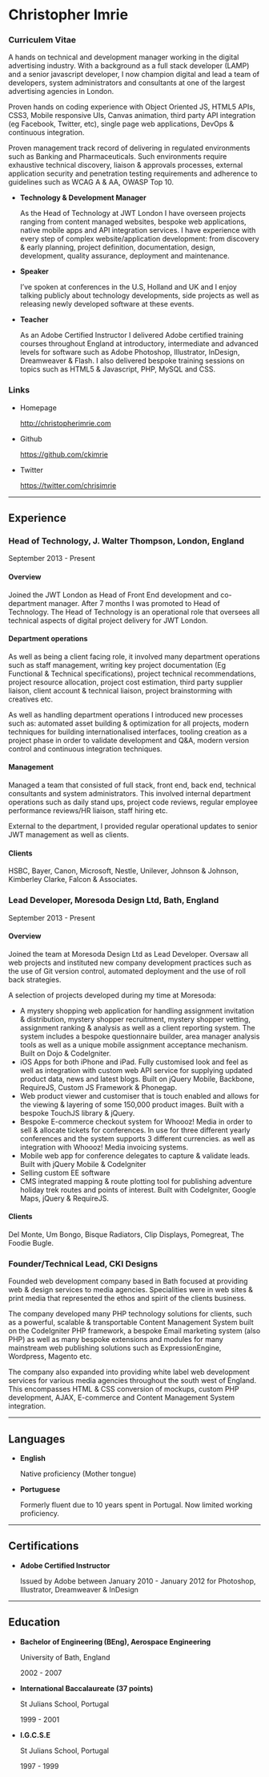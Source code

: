 Christopher Imrie
=================

### Curriculem Vitae

A hands on technical and development manager working in the digital advertising industry. With a background as a full stack developer (LAMP) and a senior javascript developer, I now champion digital and lead a team of developers, system administrators and consultants at one of the largest advertising agencies in London.

Proven hands on coding experience with Object Oriented JS, HTML5 APIs, CSS3, Mobile responsive UIs, Canvas animation, third party API integration (eg Facebook, Twitter, etc), single page web applications, DevOps &amp; continuous integration.

Proven management track record of delivering in regulated environments such as Banking and Pharmaceuticals. Such environments require exhaustive technical discovery, liaison &amp; approvals processes, external application security and penetration testing requirements and adherence to guidelines such as WCAG A &amp; AA, OWASP Top 10.

-   **Technology &amp; Development Manager**

    As the Head of Technology at JWT London I have overseen projects ranging from content managed websites, bespoke web applications, native mobile apps and API integration services. I have experience with every step of complex website/application development: from discovery &amp; early planning, project definition, documentation, design, development, quality assurance, deployment and maintenance.

-   **Speaker**

    I’ve spoken at conferences in the U.S, Holland and UK and I enjoy talking publicly about technology developments, side projects as well as releasing newly developed software at these events.

-   **Teacher**

    As an Adobe Certified Instructor I delivered Adobe certified training courses throughout England at introductory, intermediate and advanced levels for software such as Adobe Photoshop, Illustrator, InDesign, Dreamweaver &amp; Flash. I also delivered bespoke training sessions on topics such as HTML5 &amp; Javascript, PHP, MySQL and CSS.


### Links

-   Homepage

    http://christopherimrie.com
    
-   Github

    https://github.com/ckimrie

-   Twitter

    https://twitter.com/chrisimrie

---

Experience
----------




### Head of Technology, J. Walter Thompson, London, England

September 2013 - Present

#### Overview

Joined the JWT London as Head of Front End development and co-department manager. After 7 months I was promoted to Head of Technology. The Head of Technology is an operational role that oversees all technical aspects of digital project delivery for JWT London. 

#### Department operations

As well as being a client facing role, it involved many department operations such as staff management, writing key project documentation (Eg Functional &amp; Technical specifications), project technical recommendations, project resource allocation, project cost estimation, third party supplier liaison, client account &amp; technical liaison, project brainstorming with creatives etc.

As well as handling department operations I introduced new processes such as: automated asset building &amp; optimization for all projects, modern techniques for building internationalised interfaces, tooling creation as a project phase in order to validate development and Q&A, modern version control and continuous integration techniques.

#### Management

Managed a team that consisted of full stack, front end, back end, technical consultants and system administrators. This involved internal department operations such as daily stand ups, project code reviews, regular employee performance reviews/HR liaison, staff hiring etc.

External to the department, I provided regular operational updates to senior JWT management as well as clients.

#### Clients

HSBC, Bayer, Canon, Microsoft, Nestle, Unilever, Johnson &amp; Johnson, Kimberley Clarke, Falcon &amp; Associates.




### Lead Developer, Moresoda Design Ltd, Bath, England

September 2013 - Present

#### Overview

Joined the team at Moresoda Design Ltd as Lead Developer. Oversaw all web projects and instituted new company development practices such as the use of Git version control, automated deployment and the use of roll back strategies.

A selection of projects developed during my time at Moresoda:

- A mystery shopping web application for handling assignment invitation &amp; distribution, mystery shopper recruitment, mystery shopper vetting, assignment ranking &amp; analysis as well as a client reporting system. The system includes a bespoke questionnaire builder, area manager analysis tools as well as a unique mobile assignment acceptance mechanism. Built on Dojo &amp; CodeIgniter.
- iOS Apps for both iPhone and iPad. Fully customised look and feel as well as integration with custom web API service for supplying updated product data, news and latest blogs. Built on jQuery Mobile, Backbone, RequireJS, Custom JS Framework &amp; Phonegap.
- Web product viewer and customiser that is touch enabled and allows for the viewing &amp; layering of some 150,000 product images. Built with a bespoke TouchJS library &amp; jQuery.
- Bespoke E-commerce checkout system for Whoooz! Media in order to sell &amp; allocate tickets for conferences. In use for three different yearly conferences and the system supports 3 different currencies. as well as integration with Whoooz! Media invoicing systems.
- Mobile web app for conference delegates to capture &amp; validate leads. Built with jQuery Mobile &amp; CodeIgniter
- Selling custom EE software
- CMS integrated mapping &amp; route plotting tool for publishing adventure holiday trek routes and points of interest. Built with CodeIgniter, Google Maps, jQuery &amp; RequireJS.


#### Clients

Del Monte, Um Bongo, Bisque Radiators, Clip Displays, Pomegreat, The Foodie Bugle.




### Founder/Technical Lead, CKI Designs

Founded web development company based in Bath focused at providing web &amp; design services to media agencies. Specialities were in web sites &amp; print media that represented the ethos and spirit of the clients business.

The company developed many PHP technology solutions for clients, such as a powerful, scalable &amp; transportable Content Management System built on the CodeIgniter PHP framework, a bespoke Email marketing system (also PHP) as well as many bespoke extensions and modules for many mainstream web publishing solutions such as ExpressionEngine, Wordpress, Magento etc.

The company also expanded into providing white label web development services for various media agencies throughout the south west of England. This encompasses HTML &amp; CSS conversion of mockups, custom PHP development, AJAX, E-commerce and Content Management System integration.
    
---

Languages
---------

-   **English**
    
    Native proficiency (Mother tongue)
    
-   **Portuguese**

    Formerly fluent due to 10 years spent in Portugal. Now limited working proficiency.

---

Certifications
--------------

-   **Adobe Certified Instructor**

    Issued by Adobe between January 2010 - January 2012 for Photoshop, Illustrator, Dreamweaver &amp; InDesign
    
---

Education
---------

-   **Bachelor of Engineering (BEng), Aerospace Engineering**

    University of Bath, England

    2002 - 2007
    
-   **International Baccalaureate (37 points)**

    St Julians School, Portugal
    
    1999 - 2001

-   **I.G.C.S.E**

    St Julians School, Portugal
    
    1997 - 1999